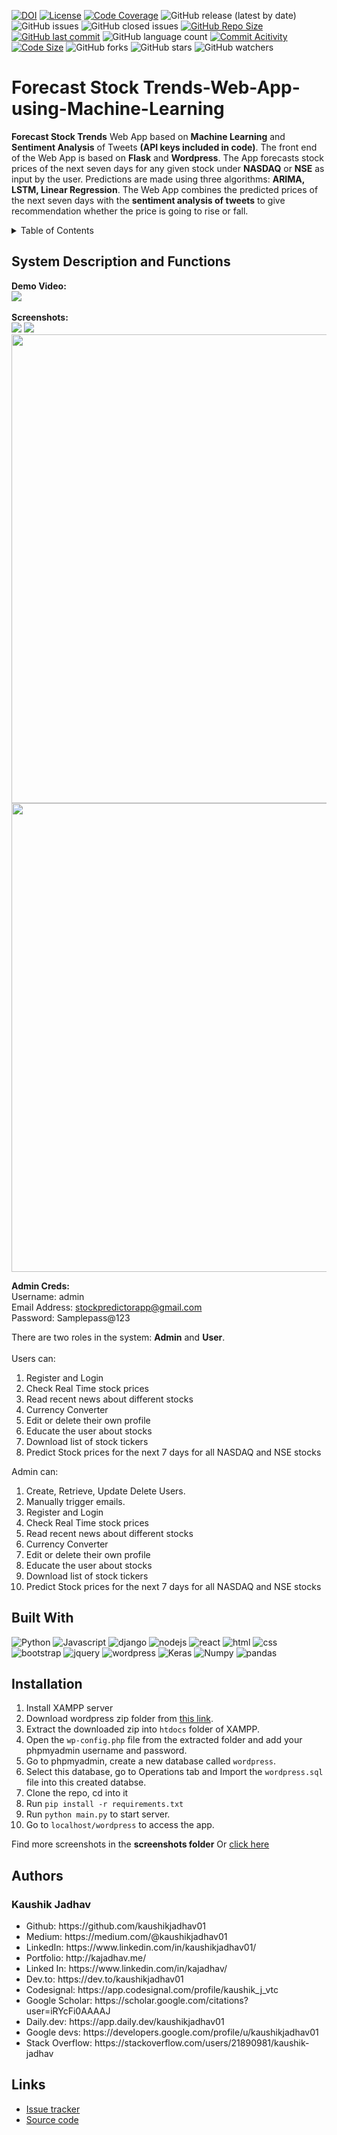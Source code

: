 [![DOI](https://zenodo.org/badge/742607049.svg)](https://zenodo.org/doi/10.5281/zenodo.10498988)
[![License](https://img.shields.io/badge/License-MIT-green.svg)](https://github.com/kaushikjadhav01/Stock-Market-Prediction-Web-App-using-Machine-Learning-And-Sentiment-Analysis/blob/master/LICENSE)
[![Code Coverage](https://codecov.io/gh/NCSU-Fall-2022-SE-Project-Team-11/XpensAuditor---Group-11/branch/main/graphs/badge.svg)](https://codecov.io)
![GitHub release (latest by date)](https://img.shields.io/github/v/release/kaushikjadhav01/Stock-Market-Prediction-Web-App-using-Machine-Learning-And-Sentiment-Analysis)
![GitHub issues](https://img.shields.io/github/issues/kaushikjadhav01/Stock-Market-Prediction-Web-App-using-Machine-Learning-And-Sentiment-Analysis)
![GitHub closed issues](https://img.shields.io/github/issues-closed/kaushikjadhav01/Stock-Market-Prediction-Web-App-using-Machine-Learning-And-Sentiment-Analysis)
[![GitHub Repo Size](https://img.shields.io/github/repo-size/kaushikjadhav01/Stock-Market-Prediction-Web-App-using-Machine-Learning-And-Sentiment-Analysis.svg)](https://img.shields.io/github/repo-size/kaushikjadhav01/Stock-Market-Prediction-Web-App-using-Machine-Learning-And-Sentiment-Analysis.svg)
[![GitHub last commit](https://img.shields.io/github/last-commit/kaushikjadhav01/Stock-Market-Prediction-Web-App-using-Machine-Learning-And-Sentiment-Analysis)](https://github.com/kaushikjadhav01/Stock-Market-Prediction-Web-App-using-Machine-Learning-And-Sentiment-Analysis/commits/master)
![GitHub language count](https://img.shields.io/github/languages/count/kaushikjadhav01/Stock-Market-Prediction-Web-App-using-Machine-Learning-And-Sentiment-Analysis)
[![Commit Acitivity](https://img.shields.io/github/commit-activity/m/kaushikjadhav01/Stock-Market-Prediction-Web-App-using-Machine-Learning-And-Sentiment-Analysis)](https://github.com/kaushikjadhav01/Stock-Market-Prediction-Web-App-using-Machine-Learning-And-Sentiment-Analysis)
[![Code Size](https://img.shields.io/github/languages/code-size/kaushikjadhav01/Stock-Market-Prediction-Web-App-using-Machine-Learning-And-Sentiment-Analysis)](mpp-backend)
![GitHub forks](https://img.shields.io/github/forks/kaushikjadhav01/Stock-Market-Prediction-Web-App-using-Machine-Learning-And-Sentiment-Analysis?style=social)
![GitHub stars](https://img.shields.io/github/stars/kaushikjadhav01/Stock-Market-Prediction-Web-App-using-Machine-Learning-And-Sentiment-Analysis?style=social)
![GitHub watchers](https://img.shields.io/github/watchers/kaushikjadhav01/Stock-Market-Prediction-Web-App-using-Machine-Learning-And-Sentiment-Analysis?style=social)

# Forecast Stock Trends-Web-App-using-Machine-Learning
**Forecast Stock Trends** Web App based on **Machine Learning** and **Sentiment Analysis** of Tweets **(API keys included in code)**. The front end of the Web App is based on **Flask** and **Wordpress**. The App forecasts stock prices of the next seven days for any given stock under **NASDAQ** or **NSE** as input by the user. Predictions are made using three algorithms: **ARIMA, LSTM, Linear Regression**. The Web App combines the predicted prices of the next seven days with the **sentiment analysis of tweets** to give recommendation whether the price is going to rise or fall.

<!-- TABLE OF CONTENTS -->
<details>
  <summary>Table of Contents</summary>
  <ol>
    <li><a href="#system-description-and-functions">System Description and Functions</a></li>
    <li><a href="#built-with">Built With</a></li>
    <li><a href="#installation">Installation</a></li>
    <li><a href="#authors">Authors</a></li>
    <li><a href="#links">Links</a></li>
  </ol>
</details>

## System Description and Functions
**Demo Video:** <br/>
[<img src="https://github.com/kaushikjadhav01/Stock-Market-Prediction-Web-App-using-Machine-Learning-And-Sentiment-Analysis/blob/master/screenshots/banner.png">](https://www.youtube.com/watch?v=xnq7mBdJAJk "Stock-Market-Prediction-Web-App-using-Machine-Learning-And-Sentiment-Analysis")<br/><br/>
**Screenshots:** <br/>
<img src="https://github.com/kaushikjadhav01/Stock-Market-Prediction-Web-App-using-Machine-Learning-And-Sentiment-Analysis/blob/master/screenshots/banner.png">
<img src="https://github.com/kaushikjadhav01/Stock-Market-Prediction-Web-App-using-Machine-Learning-And-Sentiment-Analysis/blob/master/screenshots/banner2.PNG">
<img src="https://github.com/kaushikjadhav01/Stock-Market-Prediction-Web-App-using-Machine-Learning-And-Sentiment-Analysis/blob/master/screenshots/11-resuts.png" width="750">
<img src="https://github.com/kaushikjadhav01/Stock-Market-Prediction-Web-App-using-Machine-Learning-And-Sentiment-Analysis/blob/master/screenshots/wp-admin.PNG" width="750">

**Admin Creds:** <br/>
Username: admin <br/>
Email Address: stockpredictorapp@gmail.com <br/>
Password: Samplepass@123 <br/>

There are two roles in the system: **Admin** and **User**.<br/><br/>
Users can:<br/>
<ol>
    <li>Register and Login </li>
    <li>Check Real Time stock prices</li>
    <li>Read recent news about different stocks</li>
    <li>Currency Converter</li>
    <li>Edit or delete their own profile</li>
    <li>Educate the user about stocks</li>
    <li>Download list of stock tickers</li>
    <li>Predict Stock prices for the next 7 days for all NASDAQ and NSE stocks</li>
</ol>

Admin can:<br/>
<ol>
    <li>Create, Retrieve, Update Delete Users.</li>
    <li>Manually trigger emails.</li>
    <li>Register and Login </li>
    <li>Check Real Time stock prices</li>
    <li>Read recent news about different stocks</li>
    <li>Currency Converter</li>
    <li>Edit or delete their own profile</li>
    <li>Educate the user about stocks</li>
    <li>Download list of stock tickers</li>
    <li>Predict Stock prices for the next 7 days for all NASDAQ and NSE stocks</li>
</ol>

## Built With
![Python](https://img.shields.io/badge/Python-3776AB?style=for-the-badge&logo=python&logoColor=white)
![Javascript](https://img.shields.io/badge/JavaScript-323330?style=for-the-badge&logo=javascript&logoColor=F7DF1E)
![django](https://img.shields.io/badge/Django-20232A?style=for-the-badge&logo=django&logoColor=white)
![nodejs](https://img.shields.io/badge/Node.js-43853D?style=for-the-badge&logo=node.js&logoColor=white)
![react](https://img.shields.io/badge/React-20232A?style=for-the-badge&logo=react&logoColor=61DAFB)
![html](https://img.shields.io/badge/HTML5-E34F26?style=for-the-badge&logo=html5&logoColor=white)
![css](https://img.shields.io/badge/CSS3-1572B6?style=for-the-badge&logo=css3&logoColor=white)
![bootstrap](https://img.shields.io/badge/Bootstrap-563D7C?style=for-the-badge&logo=bootstrap&logoColor=white)
![jquery](https://img.shields.io/badge/jQuery-0769AD?style=for-the-badge&logo=jquery&logoColor=white)
![wordpress](https://img.shields.io/badge/Wordpress-006699?style=for-the-badge&logo=wordpress&logoColor=white)
![Keras](https://img.shields.io/badge/Keras-red?style=for-the-badge&logo=keras&logoColor=white)
![Numpy](https://img.shields.io/badge/Numpy-blue?style=for-the-badge&logo=numpy&logoColor=white)
![pandas](https://img.shields.io/badge/Pandas-green?style=for-the-badge&logo=pandas&logoColor=white)

## Installation
1. Install XAMPP server
2. Download wordpress zip folder from <a href="https://drive.google.com/file/d/1J753gY0Nv6HGSkPngSxrogNghDQnoIlk/view?usp=sharing">this link</a>.
3. Extract the downloaded zip into ```htdocs``` folder of XAMPP.
4. Open the ```wp-config.php``` file from the extracted folder and add your phpmyadmin username and password.
5. Go to phpmyadmin, create a new database called ```wordpress```.
6. Select this database, go to Operations tab and Import the ```wordpress.sql``` file into this created databse.
7. Clone the repo, cd into it
4. Run ```pip install -r requirements.txt```
5. Run ```python main.py``` to start server.
7. Go to ```localhost/wordpress``` to access the app.

Find more screenshots in the <b>screenshots folder</b> Or <a href="https://github.com/kaushikjadhav01/Stock-Market-Prediction-Web-App-using-Machine-Learning-And-Sentiment-Analysis/tree/master/screenshots">click here</a>


## Authors
### Kaushik Jadhav
<ul>
<li>Github: https://github.com/kaushikjadhav01</li>
<li>Medium: https://medium.com/@kaushikjadhav01</li>
<li>LinkedIn: https://www.linkedin.com/in/kaushikjadhav01/</li>
<li>Portfolio: http://kajadhav.me/</li>
<li>Linked In: https://www.linkedin.com/in/kajadhav/
<li>Dev.to: https://dev.to/kaushikjadhav01
<li>Codesignal: https://app.codesignal.com/profile/kaushik_j_vtc
<li>Google Scholar: https://scholar.google.com/citations?user=iRYcFi0AAAAJ
<li>Daily.dev: https://app.daily.dev/kaushikjadhav01
<li>Google devs: https://developers.google.com/profile/u/kaushikjadhav01
<li>Stack Overflow: https://stackoverflow.com/users/21890981/kaushik-jadhav
</ul>

## Links
* [Issue tracker](https://github.com/kaushikjadhav01/Stock-Market-Prediction-Web-App-using-Machine-Learning-And-Sentiment-Analysis/issues)
* [Source code](https://github.com/kaushikjadhav01/Stock-Market-Prediction-Web-App-using-Machine-Learning-And-Sentiment-Analysis)
